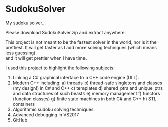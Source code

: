 
# SudokuSolver
My sudoku solver...

Please download SudokuSolver.zip and extract anywhere.

This project is not meant to be the fastest solver in the world, nor is it the prettiest. 
It will get faster as I add more solving techniques (which means less guessing)  
and it will get prettier when I have time. 

I used this project to highlight the following subjects:

1) Linking a C# graphical interface to a C++ code engine (DLL).
2) Modern C++ including:
   a) threads
   b) thread-safe singletons and classes (my design!) in C# and C++
   c) templates
   d) shared_ptrs and unique_ptrs and data structures of such beasts
   e) memory management
   f) functors (function classes)
   g) finite state machines in both C# and C++
   h) STL containers
3) Algorithmic sudoku solving techniques.
4) Advanced debugging in VS2017
5) GitHub
